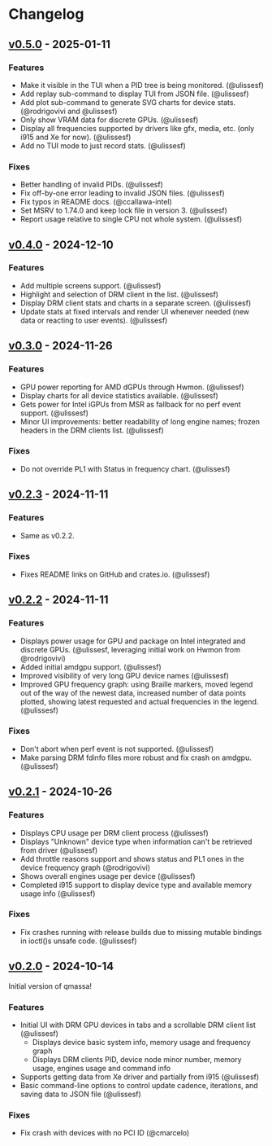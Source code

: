 # Changelog

## [v0.5.0](https://github.com/ulissesf/qmassa/releases/tag/v0.5.0) - 2025-01-11

### Features

- Make it visible in the TUI when a PID tree is being monitored. (@ulissesf)
- Add replay sub-command to display TUI from JSON file. (@ulissesf)
- Add plot sub-command to generate SVG charts for device stats. (@rodrigovivi and @ulissesf)
- Only show VRAM data for discrete GPUs. (@ulissesf)
- Display all frequencies supported by drivers like gfx, media, etc. (only i915 and Xe for now). (@ulissesf)
- Add no TUI mode to just record stats. (@ulissesf)

### Fixes

- Better handling of invalid PIDs. (@ulissesf)
- Fix off-by-one error leading to invalid JSON files. (@ulissesf)
- Fix typos in README docs. (@ccallawa-intel)
- Set MSRV to 1.74.0 and keep lock file in version 3. (@ulissesf)
- Report usage relative to single CPU not whole system. (@ulissesf)

## [v0.4.0](https://github.com/ulissesf/qmassa/releases/tag/v0.4.0) - 2024-12-10

### Features

- Add multiple screens support. (@ulissesf)
- Highlight and selection of DRM client in the list. (@ulissesf)
- Display DRM client stats and charts in a separate screen. (@ulissesf)
- Update stats at fixed intervals and render UI whenever needed (new data or reacting to user events). (@ulissesf)

## [v0.3.0](https://github.com/ulissesf/qmassa/releases/tag/v0.3.0) - 2024-11-26

### Features

- GPU power reporting for AMD dGPUs through Hwmon. (@ulissesf)
- Display charts for all device statistics available. (@ulissesf)
- Gets power for Intel iGPUs from MSR as fallback for no perf event support. (@ulissesf)
- Minor UI improvements: better readability of long engine names; frozen headers in the DRM clients list. (@ulissesf)

### Fixes

- Do not override PL1 with Status in frequency chart. (@ulissesf)

## [v0.2.3](https://github.com/ulissesf/qmassa/releases/tag/v0.2.3) - 2024-11-11

### Features

- Same as v0.2.2.

### Fixes

- Fixes README links on GitHub and crates.io. (@ulissesf)

## [v0.2.2](https://github.com/ulissesf/qmassa/releases/tag/v0.2.2) - 2024-11-11

### Features

- Displays power usage for GPU and package on Intel integrated and discrete GPUs. (@ulissesf, leveraging initial work on Hwmon from @rodrigovivi)
- Added initial amdgpu support. (@ulissesf)
- Improved visibility of very long GPU device names (@ulissesf)
- Improved GPU frequency graph: using Braille markers, moved legend out of the way of the newest data, increased number of data points plotted, showing latest requested and actual frequencies in the legend. (@ulissesf)

### Fixes

- Don't abort when perf event is not supported. (@ulissesf)
- Make parsing DRM fdinfo files more robust and fix crash on amdgpu. (@ulissesf)

## [v0.2.1](https://github.com/ulissesf/qmassa/releases/tag/v0.2.1) - 2024-10-26

### Features

- Displays CPU usage per DRM client process (@ulissesf)
- Displays "Unknown" device type when information can't be retrieved from driver (@ulissesf)
- Add throttle reasons support and shows status and PL1 ones in the device frequency graph (@rodrigovivi)
- Shows overall engines usage per device (@ulissesf)
- Completed i915 support to display device type and available memory usage info (@ulissesf)

### Fixes

- Fix crashes running with release builds due to missing mutable bindings in ioctl()s unsafe code. (@ulissesf)

## [v0.2.0](https://github.com/ulissesf/qmassa/releases/tag/v0.2.0) - 2024-10-14

Initial version of qmassa!

### Features

- Initial UI with DRM GPU devices in tabs and a scrollable DRM client list (@ulissesf)
  - Displays device basic system info, memory usage and frequency graph
  - Displays DRM clients PID, device node minor number, memory usage, engines usage and command info
- Supports getting data from Xe driver and partially from i915 (@ulissesf)
- Basic command-line options to control update cadence, iterations, and saving data to JSON file (@ulissesf)

### Fixes

- Fix crash with devices with no PCI ID (@cmarcelo)
